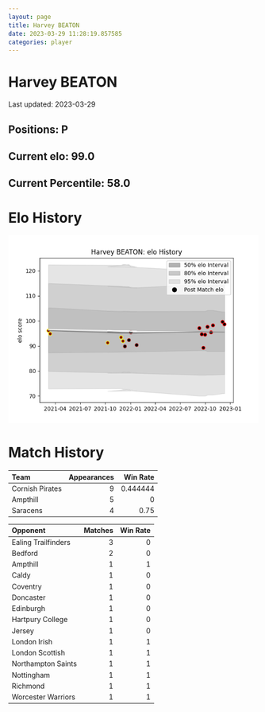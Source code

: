 ```yaml
---  
layout: page  
title: Harvey BEATON  
date: 2023-03-29 11:28:19.857585  
categories: player  
---
```

# Harvey BEATON


Last updated: 2023-03-29
## Positions: P

## Current elo: 99.0

## Current Percentile: 58.0

# Elo History


![elo history](history_HarveyBEATON.png)
# Match History


| Team            |   Appearances |   Win Rate |
|:----------------|--------------:|-----------:|
| Cornish Pirates |             9 |   0.444444 |
| Ampthill        |             5 |   0        |
| Saracens        |             4 |   0.75     |

| Opponent            |   Matches |   Win Rate |
|:--------------------|----------:|-----------:|
| Ealing Trailfinders |         3 |          0 |
| Bedford             |         2 |          0 |
| Ampthill            |         1 |          1 |
| Caldy               |         1 |          0 |
| Coventry            |         1 |          0 |
| Doncaster           |         1 |          0 |
| Edinburgh           |         1 |          0 |
| Hartpury College    |         1 |          0 |
| Jersey              |         1 |          0 |
| London Irish        |         1 |          1 |
| London Scottish     |         1 |          1 |
| Northampton Saints  |         1 |          1 |
| Nottingham          |         1 |          1 |
| Richmond            |         1 |          1 |
| Worcester Warriors  |         1 |          1 |